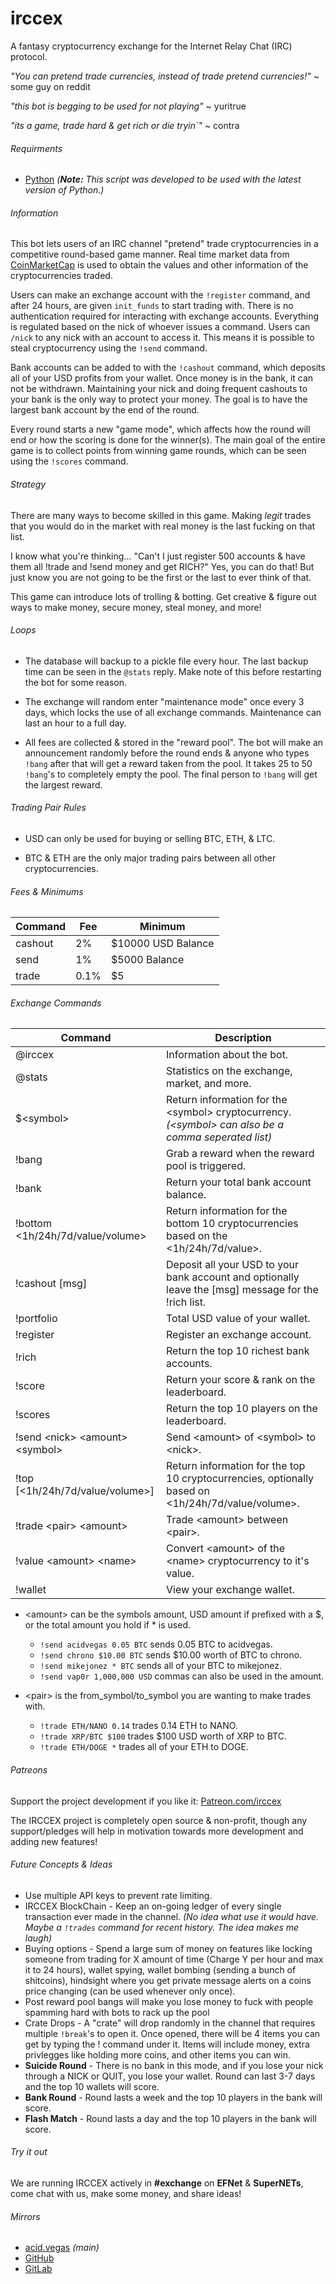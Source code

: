 # irccex
A fantasy cryptocurrency exchange for the Internet Relay Chat (IRC) protocol.

*"You can pretend trade currencies, instead of trade pretend currencies!"* ~ some guy on reddit

*"this bot is begging to be used for not playing"* ~ yuritrue

*"its a game, trade hard & get rich or die tryin`"* ~ contra

###### Requirments
* [Python](https://www.python.org/downloads/) *(**Note:** This script was developed to be used with the latest version of Python.)*

###### Information
This bot lets users of an IRC channel "pretend" trade cryptocurrencies in a competitive round-based game manner. Real time market data from [CoinMarketCap](https://coinmarketcap.com/) is used to obtain the values and other information of the cryptocurrencies traded.

Users can make an exchange account with the `!register` command, and after 24 hours, are given `init_funds` to start trading with. There is no authentication required for interacting with exchange accounts. Everything is regulated based on the nick of whoever issues a command. Users can `/nick` to any nick with an account to access it. This means it is possible to steal cryptocurrency using the `!send` command.

Bank accounts can be added to with the `!cashout` command, which deposits all of your USD profits from your wallet. Once money is in the bank, it can not be withdrawn. Maintaining your nick and doing frequent cashouts to your bank is the only way to protect your money. The goal is to have the largest bank account by the end of the round.

Every round starts a new "game mode", which affects how the round will end or how the scoring is done for the winner(s). The main goal of the entire game is to collect points from winning game rounds, which can be seen using the `!scores` command.

###### Strategy
There are many ways to become skilled in this game. Making *legit* trades that you would do in the market with real money is the last fucking on that list.

I know what you're thinking... "Can't I just register 500 accounts & have them all !trade and !send money and get RICH?" Yes, you can do that! But just know you are not going to be the first or the last to ever think of that.

This game can introduce lots of trolling & botting. Get creative & figure out ways to make money, secure money, steal money, and more!

###### Loops
* The database will backup to a pickle file every hour. The last backup time can be seen in the `@stats` reply. Make note of this before restarting the bot for some reason.

* The exchange will random enter "maintenance mode" once every 3 days, which locks the use of all exchange commands. Maintenance can last an hour to a full day.

* All fees are collected & stored in the "reward pool". The bot will make an announcement randomly before the round ends & anyone who types `!bang` after that will get a reward taken from the pool. It takes 25 to 50 `!bang`'s to completely empty the pool. The final person to `!bang` will get the largest reward.

###### Trading Pair Rules
- USD can only be used for buying or selling BTC, ETH, & LTC.

- BTC & ETH are the only major trading pairs between all other cryptocurrencies.

###### Fees & Minimums
| Command | Fee | Minimum |
| --- | --- | --- |
| cashout | 2% | $10000 USD Balance |
| send | 1% | $5000 Balance |
| trade | 0.1% | $5 |

###### Exchange Commands
| Command | Description |
| --- | --- |
| @irccex | Information about the bot. |
| @stats | Statistics on the exchange, market, and more. |
| $\<symbol> | Return information for the \<symbol> cryptocurrency. *(\<symbol> can also be a comma seperated list)* |
| !bang | Grab a reward when the reward pool is triggered. |
| !bank | Return your total bank account balance. |
| !bottom \<1h/24h/7d/value/volume> | Return information for the bottom 10 cryptocurrencies based on the \<1h/24h/7d/value>. |
| !cashout [msg] | Deposit all your USD to your bank account and optionally leave the [msg] message for the !rich list. |
| !portfolio | Total USD value of your wallet. |
| !register | Register an exchange account. |
| !rich | Return the top 10 richest bank accounts. |
| !score | Return your score & rank on the leaderboard. |
| !scores | Return the top 10 players on the leaderboard. |
| !send \<nick> \<amount> \<symbol> | Send \<amount> of \<symbol> to \<nick>. |
| !top [\<1h/24h/7d/value/volume>] | Return information for the top 10 cryptocurrencies, optionally based on \<1h/24h/7d/value/volume>. |
| !trade \<pair> \<amount> | Trade \<amount> between \<pair>. |
| !value \<amount> \<name> | Convert \<amount> of the \<name> cryptocurrency to it's value. |
| !wallet | View your exchange wallet. |

- \<amount> can be the symbols amount, USD amount if prefixed with a $, or the total amount you hold if * is used.
	* `!send acidvegas 0.05 BTC` sends 0.05 BTC to acidvegas.
	* `!send chrono $10.00 BTC` sends $10.00 worth of BTC to chrono.
	* `!send mikejonez * BTC` sends all of your BTC to mikejonez.
	* `!send vap0r 1,000,000 USD` commas can also be used in the amount.

- \<pair> is the from_symbol/to_symbol you are wanting to make trades with.
	* `!trade ETH/NANO 0.14` trades 0.14 ETH to NANO.
	* `!trade XRP/BTC $100` trades $100 USD worth of XRP to BTC.
	* `!trade ETH/DOGE *` trades all of your ETH to DOGE.

###### Patreons
Support the project development if you like it: [Patreon.com/irccex](https://patreon.com/irccex)

The IRCCEX project is completely open source & non-profit, though any support/pledges will help in motivation towards more development and adding new features!

###### Future Concepts & Ideas
* Use multiple API keys to prevent rate limiting.
* IRCCEX BlockChain - Keep an on-going ledger of every single transaction ever made in the channel. *(No idea what use it would have. Maybe a `!trades` command for recent history. The idea makes me laugh)*
* Buying options - Spend a large sum of money on features like locking someone from trading for X amount of time (Charge Y per hour and max it to 24 hours), wallet spying, wallet bombing (sending a bunch of shitcoins), hindsight where you get private message alerts on a coins price changing (can be used whenever only once).
* Post reward pool bangs will make you lose money to fuck with people spamming hard with bots to rack up the pool
* Crate Drops - A "crate" will drop randomly in the channel that requires multiple `!break`'s to open it. Once opened, there will be 4 items you can get by typing the ! command under it. Items will include money, extra privlegges like holding more coins, and other items you can win.
* **Suicide Round** - There is no bank in this mode, and if you lose your nick through a NICK or QUIT, you lose your wallet. Round can last 3-7 days and the top 10 wallets will score.
* **Bank Round** - Round lasts a week and the top 10 players in the bank will score.
* **Flash Match** - Round lasts a day and the top 10 players in the bank will score.

###### Try it out
We are running IRCCEX actively in **#exchange** on **EFNet** & **SuperNETs**, come chat with us, make some money, and share ideas!

###### Mirrors
- [acid.vegas](https://acid.vegas/irccex) *(main)*
- [GitHub](https://github.com/acidvegas/irccex)
- [GitLab](https://gitlab.com/acidvegas/irccex)
